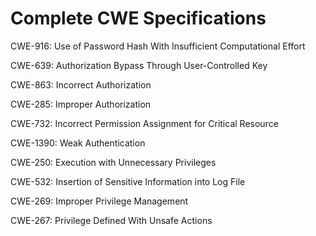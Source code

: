 

# Complete CWE Specifications

CWE-916: Use of Password Hash With Insufficient Computational Effort

CWE-639: Authorization Bypass Through User-Controlled Key

CWE-863: Incorrect Authorization

CWE-285: Improper Authorization

CWE-732: Incorrect Permission Assignment for Critical Resource

CWE-1390: Weak Authentication

CWE-250: Execution with Unnecessary Privileges

CWE-532: Insertion of Sensitive Information into Log File

CWE-269: Improper Privilege Management

CWE-267: Privilege Defined With Unsafe Actions